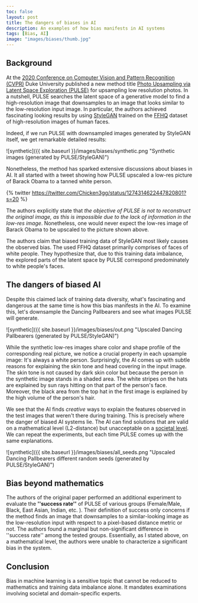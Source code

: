 ```yaml
---
toc: false
layout: post
title: The dangers of biases in AI
description: An examples of how bias manifests in AI systems
tags: [Bias, AI]
image: "images/biases/thumb.jpg"
---
```


## Background

At the [2020 Conference on Computer Vision and Pattern Recognition (CVPR)](http://cvpr2020.thecvf.com/) Duke University published a new method title [Photo Upsampling via Latent Space Exploration (PULSE)](https://arxiv.org/pdf/2003.03808.pdf) for upsampling low resolution photos.
In a nutshell, PULSE searches the latent space of a generative model to find a high-resolution image that downsamples to an image that looks similar to the low-resolution input image. 
In particular, the authors achieved fascinating looking results by using  [StyleGAN](https://github.com/NVlabs/stylegan) trained on the [FFHQ](https://github.com/NVlabs/ffhq-dataset) dataset of high-resolution images of human faces.

Indeed, if we run PULSE with downsampled images generated by StyleGAN itself, we get remarkable detailed results:

![synthetic]({{ site.baseurl }}/images/biases/synthetic.png "Synthetic images (generated by PULSE/StyleGAN)")

Nonetheless, the method has sparked extensive discussions about biases in AI. 
It all started with a tweet showing how PULSE upscaled a low-res picture of Barack Obama to a tanned white person.

{% twitter https://twitter.com/Chicken3gg/status/1274314622447820801?s=20 %}

The authors explicitly state that *the objective of PULSE is not to reconstruct the original image, as this is impossible due to the lack of information in the low-res image*. 
Nonetheless, one would never expect the low-res image of Barack Obama to be upscaled to the picture shown above.

The authors claim that biased training data of StyleGAN most likely causes the observed bias. The used FFHQ dataset primarily comprises of faces of white people. 
They hypothesize that, due to this training data imbalance, the explored parts of the latent space by PULSE correspond predominately to white people's faces.

## The dangers of biased AI

Despite this claimed lack of training data diversity, what's fascinating and dangerous at the same time is how this bias manifests in the AI.
To examine this, let's downsample the Dancing Pallbearers and see what images PULSE will generate.

![synthetic]({{ site.baseurl }}/images/biases/out.png "Upscaled Dancing Pallbearers (generated by PULSE/StyleGAN)")

While the synthetic low-res images share color and shape profile of the corresponding real picture, we notice a crucial property in each upsample image: It's always a white person. 
Surprisingly, the AI comes up with subtle reasons for explaining the skin tone and head covering in the input image. 
The skin tone is not caused by dark skin color but because the person in the synthetic image stands in a shaded area.
The white stripes on the hats are explained by sun rays hitting on that part of the person's face.
Moreover, the black area from the top hat in the first image is explained by the high volume of the person's hair.

We see that the AI finds *creative* ways to explain the features observed in the test images that weren't there during training. This is precisely where the danger of biased AI systems lie. 
The AI can find solutions that are valid on a mathematical level (L2-distance) but unacceptable on a [societal level](https://iclr.cc/virtual_2020/speaker_3.html).
We can repeat the experiments, but each time PULSE comes up with the same explanations.

![synthetic]({{ site.baseurl }}/images/biases/all_seeds.png "Upscaled Dancing Pallbearers different random seeds (generated by PULSE/StyleGAN)")

## Bias beyond mathematics

The authors of the original paper performed an additional experiment to evaluate the **''success rate''** of PULSE of various groups (Female/Male, Black, East Asian, Indian, etc. ).
Their definition of success only concerns if the method finds an image that downsamples to a similar-looking image as the low-resolution input with respect to a pixel-based distance metric or not.
The authors found a marginal but non-significant difference in ''success rate'' among the tested groups. 
Essentially, as I stated above, on a mathematical level, the authors were unable to characterize a significant bias in the system.

## Conclusion

Bias in machine learning is a sensitive topic that cannot be reduced to mathematics and training data imbalance alone. It mandates examinations involving societal and domain-specific experts.





